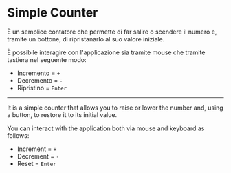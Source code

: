 # Simple Counter
È un semplice contatore che permette di far salire o scendere il numero e, tramite un bottone, di ripristanarlo al suo valore iniziale.

È possibile interagire con l'applicazione sia tramite mouse che tramite tastiera nel seguente modo:
- Incremento = `+`
- Decremento = `-`
- Ripristino = `Enter`

---

It is a simple counter that allows you to raise or lower the number and, using a button, to restore it to its initial value.

You can interact with the application both via mouse and keyboard as follows:
- Increment = `+`
- Decrement = `-`
- Reset = `Enter`

